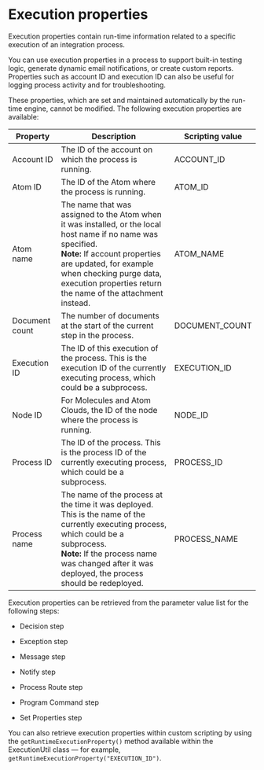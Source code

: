 # Execution properties

<head>
  <meta name="guidename" content="Integration"/>
  <meta name="context" content="GUID-9c338d2a-092c-4d9b-bedf-2d39651ba9b4"/>
</head>


Execution properties contain run-time information related to a specific execution of an integration process.

You can use execution properties in a process to support built-in testing logic, generate dynamic email notifications, or create custom reports. Properties such as account ID and execution ID can also be useful for logging process activity and for troubleshooting.

These properties, which are set and maintained automatically by the run-time engine, cannot be modified. The following execution properties are available:

|Property|Description|Scripting value|
|--------|-----------|---------------|
|Account ID|The ID of the account on which the process is running.|ACCOUNT\_ID|
|Atom ID|The ID of the Atom where the process is running.|ATOM\_ID|
|Atom name|The name that was assigned to the Atom when it was installed, or the local host name if no name was specified.<br />**Note:** If account properties are updated, for example when checking purge data, execution properties return the name of the attachment instead.|ATOM\_NAME|
|Document count|The number of documents at the start of the current step in the process.|DOCUMENT\_COUNT|
|Execution ID|The ID of this execution of the process. This is the execution ID of the currently executing process, which could be a subprocess.|EXECUTION\_ID|
|Node ID|For Molecules and Atom Clouds, the ID of the node where the process is running.|NODE\_ID|
|Process ID|The ID of the process. This is the process ID of the currently executing process, which could be a subprocess.|PROCESS\_ID|
|Process name|The name of the process at the time it was deployed. This is the name of the currently executing process, which could be a subprocess.<br />**Note:** If the process name was changed after it was deployed, the process should be redeployed.|PROCESS\_NAME|

Execution properties can be retrieved from the parameter value list for the following steps:

-   Decision step

-   Exception step

-   Message step

-   Notify step

-   Process Route step

-   Program Command step

-   Set Properties step


You can also retrieve execution properties within custom scripting by using the `getRuntimeExecutionProperty()` method available within the ExecutionUtil class — for example, `getRuntimeExecutionProperty("EXECUTION_ID")`.